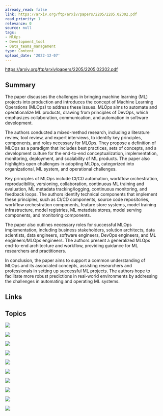 ```yaml
---
already_read: false
link: https://arxiv.org/ftp/arxiv/papers/2205/2205.02302.pdf
read_priority: 1
relevance: 0
source: null
tags:
- MlOps
- Development_tool
- Data_teams_management
type: Content
upload_date: '2022-12-07'
---
```


https://arxiv.org/ftp/arxiv/papers/2205/2205.02302.pdf
## Summary

The paper discusses the challenges in bringing machine learning (ML) projects into production and introduces the concept of Machine Learning Operations (MLOps) to address these issues. MLOps aims to automate and operationalize ML products, drawing from principles of DevOps, which emphasizes collaboration, communication, and automation in software development.

The authors conducted a mixed-method research, including a literature review, tool review, and expert interviews, to identify key principles, components, and roles necessary for MLOps. They propose a definition of MLOps as a paradigm that includes best practices, sets of concepts, and a development culture for the end-to-end conceptualization, implementation, monitoring, deployment, and scalability of ML products. The paper also highlights open challenges in adopting MLOps, categorized into organizational, ML system, and operational challenges.

Key principles of MLOps include CI/CD automation, workflow orchestration, reproducibility, versioning, collaboration, continuous ML training and evaluation, ML metadata tracking/logging, continuous monitoring, and feedback loops. The authors identify technical components that implement these principles, such as CI/CD components, source code repositories, workflow orchestration components, feature store systems, model training infrastructure, model registries, ML metadata stores, model serving components, and monitoring components.

The paper also outlines necessary roles for successful MLOps implementation, including business stakeholders, solution architects, data scientists, data engineers, software engineers, DevOps engineers, and ML engineers/MLOps engineers. The authors present a generalized MLOps end-to-end architecture and workflow, providing guidance for ML researchers and practitioners.

In conclusion, the paper aims to support a common understanding of MLOps and its associated concepts, assisting researchers and professionals in setting up successful ML projects. The authors hope to facilitate more robust predictions in real-world environments by addressing the challenges in automating and operating ML systems.
## Links


## Topics

![](topics/Concept/DevOps)

![](topics/Concept/Workflow%20Orchestration)

![](topics/Concept/Reproducibility)

![](topics/Concept/Versioning)

![](topics/Concept/Collaboration)

![](topics/Concept/Continuous%20ML%20training%20evaluation)

![](topics/Concept/ML%20metadata%20tracking%20logging)

![](topics/Concept/Continuous%20monitoring)

![](topics/Concept/Feedback%20loops)

![](topics/Concept/MLOps)